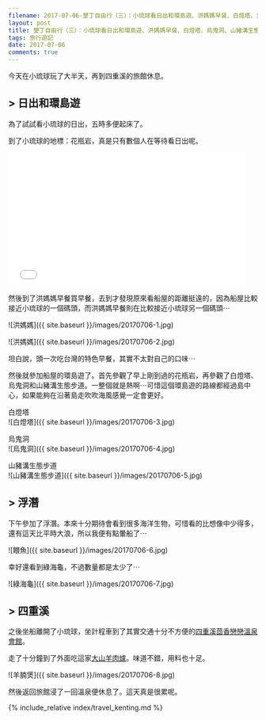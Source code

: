 ```yaml
---
filename: 2017-07-06-墾丁自由行（三）：小琉球看日出和環島遊、洪媽媽早餐、白燈塔、烏鬼洞、山豬溝生態步道、四重溪茴香戀戀溫泉會館、大山羊肉爐.md
layout: post
title: 墾丁自由行（三）：小琉球看日出和環島遊、洪媽媽早餐、白燈塔、烏鬼洞、山豬溝生態步道、四重溪茴香戀戀溫泉會館、大山羊肉爐
tags: 旅行遊記
date: 2017-07-06
comments: true
---
```


今天在小琉球玩了大半天，再到四重溪的旅館休息。

## > 日出和環島遊

為了試試看小琉球的日出，五時多便起床了。

到了小琉球的地標：花瓶岩，真是只有數個人在等待看日出呢。

<iframe width="480" height="270" src="{{ side.baseurl }}/images/20170706-1.MOV" volume="0" frameborder="0"> </iframe>

然後到了洪媽媽早餐買早餐，去到才發現原來看船屋的距離挺遠的，因為船屋比較接近小琉球的一個碼頭，而洪媽媽早餐則在比較接近小琉球另一個碼頭⋯

![洪媽媽]({{ site.baseurl }}/images/20170706-1.jpg)

![洪媽媽]({{ site.baseurl }}/images/20170706-2.jpg)

坦白說，頭一次吃台灣的特色早餐，其實不太對自己的口味⋯

然後就參加船屋的環島遊了。首先參觀了早上剛到過的花瓶岩，再參觀了白燈塔、烏鬼洞和山豬溝生態步道。一整個就是熱啊⋯可惜這個環島遊的路線都經過島中心，如果能夠在沿著島走吹吹海風感覺一定會更好。

白燈塔  
![白燈塔]({{ site.baseurl }}/images/20170706-3.jpg)

烏鬼洞  
![烏鬼洞]({{ site.baseurl }}/images/20170706-4.jpg)

山豬溝生態步道  
![山豬溝生態步道]({{ site.baseurl }}/images/20170706-5.jpg)

## > 浮潛

下午參加了浮潛。本來十分期待會看到很多海洋生物，可惜看的比想像中少得多，還有這天比平時大浪，所以我便有點暈船了⋯

![餵魚]({{ site.baseurl }}/images/20170706-6.jpg)

幸好還看到綠海龜，不過數量都是太少了⋯

![綠海龜]({{ site.baseurl }}/images/20170706-7.jpg)

## > 四重溪

之後坐船離開了小琉球，坐計程車到了其實交通十分不方便的[四重溪茴香戀戀溫泉會館](http://www.fennel.com.tw)。

走了十分鐘到了外面吃這家[大山羊肉爐](http://uukt.com.tw/kenting/2822)。味道不錯，用料也十足。

![羊腩煲]({{ site.baseurl }}/images/20170706-8.jpg)

然後返回旅館浸了一回溫泉便休息了。這天真是很累呢。

{% include_relative index/travel_kenting.md %}